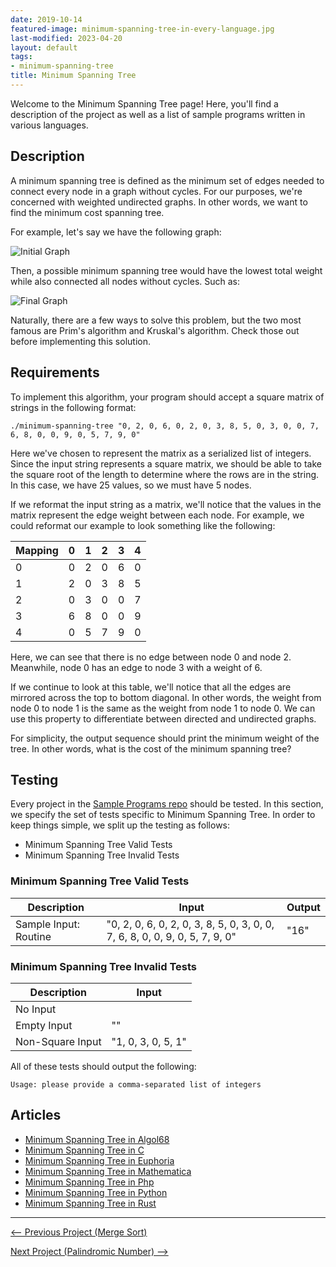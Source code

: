 ```yaml
---
date: 2019-10-14
featured-image: minimum-spanning-tree-in-every-language.jpg
last-modified: 2023-04-20
layout: default
tags:
- minimum-spanning-tree
title: Minimum Spanning Tree
---
```


Welcome to the Minimum Spanning Tree page! Here, you'll find a description of the project as well as a list of sample programs written in various languages.

## Description

A minimum spanning tree is defined as the minimum set of edges needed to connect
every node in a graph without cycles. For our purposes, we're concerned with
weighted undirected graphs. In other words, we want to find the minimum cost
spanning tree.

For example, let's say we have the following graph:

![Initial Graph](https://www.simplilearn.com/ice9/free_resources_article_thumb/Prim%27s_Algorithm/Graph_G_for_Constructing_MST.png)

Then, a possible minimum spanning tree would have the lowest total weight
while also connected all nodes without cycles. Such as:

![Final Graph](https://www.simplilearn.com/ice9/free_resources_article_thumb/Prim%27s_Algorithm/Final_MST.png)

Naturally, there are a few ways to solve this problem, but the two most famous
are Prim's algorithm and Kruskal's algorithm. Check those out before implementing
this solution.


## Requirements

To implement this algorithm, your program should accept a square matrix of
strings in the following format:

```console
./minimum-spanning-tree "0, 2, 0, 6, 0, 2, 0, 3, 8, 5, 0, 3, 0, 0, 7, 6, 8, 0, 0, 9, 0, 5, 7, 9, 0"
```

Here we've chosen to represent the matrix as a serialized list of integers. Since
the input string represents a square matrix, we should be able to take the
square root of the length to determine where the rows are in the string. In this
case, we have 25 values, so we must have 5 nodes.

If we reformat the input string as a matrix, we'll notice that the values in the
matrix represent the edge weight between each node. For example, we
could reformat our example to look something like the following:

| Mapping | 0   | 1   | 2   | 3   | 4   |
| ------- | --- | --- | --- | --- | --- |
| 0       | 0   | 2   | 0   | 6   | 0   |
| 1       | 2   | 0   | 3   | 8   | 5   |
| 2       | 0   | 3   | 0   | 0   | 7   |
| 3       | 6   | 8   | 0   | 0   | 9   |
| 4       | 0   | 5   | 7   | 9   | 0   |

Here, we can see that there is no edge between node 0 and node 2. Meanwhile,
node 0 has an edge to node 3 with a weight of 6.

If we continue to look at this table, we'll notice that all the edges are mirrored
across the top to bottom diagonal. In other words, the weight from node 0 to node
1 is the same as the weight from node 1 to node 0. We can use this property to
differentiate between directed and undirected graphs.

For simplicity, the output sequence should print the minimum weight of the tree.
In other words, what is the cost of the minimum spanning tree?


## Testing

Every project in the [Sample Programs repo](https://github.com/TheRenegadeCoder/sample-programs) should be tested.
In this section, we specify the set of tests specific to Minimum Spanning Tree.
In order to keep things simple, we split up the testing as follows:

- Minimum Spanning Tree Valid Tests
- Minimum Spanning Tree Invalid Tests

### Minimum Spanning Tree Valid Tests

| Description | Input | Output |
| ----------- | ----- | ------ |
| Sample Input: Routine | "0, 2, 0, 6, 0, 2, 0, 3, 8, 5, 0, 3, 0, 0, 7, 6, 8, 0, 0, 9, 0, 5, 7, 9, 0" | "16" |

### Minimum Spanning Tree Invalid Tests

| Description | Input |
| ----------- | ----- |
| No Input |  |
| Empty Input | "" |
| Non-Square Input | "1, 0, 3, 0, 5, 1" |

All of these tests should output the following:

```
Usage: please provide a comma-separated list of integers
```


## Articles

- [Minimum Spanning Tree in Algol68](https://sampleprograms.io/projects/minimum-spanning-tree/algol68)
- [Minimum Spanning Tree in C](https://sampleprograms.io/projects/minimum-spanning-tree/c)
- [Minimum Spanning Tree in Euphoria](https://sampleprograms.io/projects/minimum-spanning-tree/euphoria)
- [Minimum Spanning Tree in Mathematica](https://sampleprograms.io/projects/minimum-spanning-tree/mathematica)
- [Minimum Spanning Tree in Php](https://sampleprograms.io/projects/minimum-spanning-tree/php)
- [Minimum Spanning Tree in Python](https://sampleprograms.io/projects/minimum-spanning-tree/python)
- [Minimum Spanning Tree in Rust](https://sampleprograms.io/projects/minimum-spanning-tree/rust)

***

<nav class="project-nav">

<div id="prev" markdown="1">

[<-- Previous Project (Merge Sort)](https://sampleprograms.io/projects/merge-sort)

</div>

<div id="next" markdown="1">

[Next Project (Palindromic Number) -->](https://sampleprograms.io/projects/palindromic-number)

</div>

</nav>